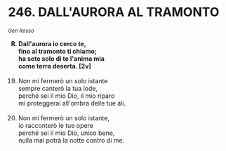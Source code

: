 # 246. DALL'AURORA AL TRAMONTO

<sub><i>Gen Rosso</i></sub>
<ol>
	<b><li type="A" value="18">Dall'aurora io cerco te,<br>
		fino al tramonto ti chiamo;<br>
		ha sete solo di te l'anima mia<br>
		come terra deserta. [2v]</li></b><br>
	<li>Non mi fermerò un solo istante<br>
		sempre canterò la tua lode,<br>
		perché sei il mio Dio, il mio riparo<br>
		mi proteggerai all'ombra delle tue ali.</li><br>
	<li>Non mi fermerò un solo istante,<br>
		io racconterò le tue opere<br>
		perché sei il mio Dio, unico bene,<br>
		nulla mai potrà la notte contro di me.</li><br>
</ol>

